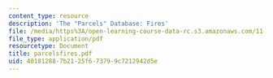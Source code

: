 ```yaml
---
content_type: resource
description: 'The "Parcels" Database: Fires'
file: /media/https%3A/open-learning-course-data-rc.s3.amazonaws.com/11-521-spatial-database-management-and-advanced-geographic-information-systems-spring-2003/401812887b2125f673799c7212942d5e_parcelsfires.pdf
file_type: application/pdf
resourcetype: Document
title: parcelsfires.pdf
uid: 40181288-7b21-25f6-7379-9c7212942d5e
---
```

